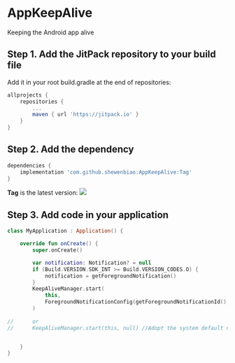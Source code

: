 # AppKeepAlive
Keeping the Android app alive

## Step 1. Add the JitPack repository to your build file

Add it in your root build.gradle at the end of repositories:
```gradle
allprojects {
    repositories {
        ...
        maven { url 'https://jitpack.io' }
    }
}
```
## Step 2. Add the dependency

```gradle
dependencies {
    implementation 'com.github.shewenbiao:AppKeepAlive:Tag'
}
```
**Tag** is the latest version: [![](https://jitpack.io/v/shewenbiao/AppKeepAlive.svg)](https://jitpack.io/#shewenbiao/AppKeepAlive)

## Step 3. Add code in your application
```kotlin
class MyApplication : Application() {

    override fun onCreate() {
        super.onCreate()

        var notification: Notification? = null
        if (Build.VERSION.SDK_INT >= Build.VERSION_CODES.O) {
            notification = getForegroundNotification()
        }
        KeepAliveManager.start(
            this,
            ForegroundNotificationConfig(getForegroundNotificationId(), notification)
        )
        
//      or
//      KeepAliveManager.start(this, null) //Adopt the system default notification style


    }
}
```
